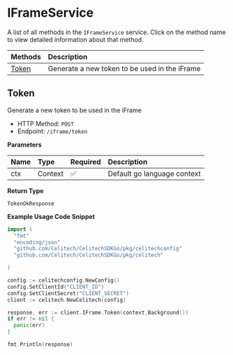 # IFrameService

A list of all methods in the `IFrameService` service. Click on the method name to view detailed information about that method.

| Methods         | Description                                   |
| :-------------- | :-------------------------------------------- |
| [Token](#token) | Generate a new token to be used in the iFrame |

## Token

Generate a new token to be used in the iFrame

- HTTP Method: `POST`
- Endpoint: `/iframe/token`

**Parameters**

| Name | Type    | Required | Description                 |
| :--- | :------ | :------- | :-------------------------- |
| ctx  | Context | ✅       | Default go language context |

**Return Type**

`TokenOkResponse`

**Example Usage Code Snippet**

```go
import (
  "fmt"
  "encoding/json"
  "github.com/Celitech/CelitechSDKGo/pkg/celitechconfig"
  "github.com/Celitech/CelitechSDKGo/pkg/celitech"

)

config := celitechconfig.NewConfig()
config.SetClientId("CLIENT_ID")
config.SetClientSecret("CLIENT_SECRET")
client := celitech.NewCelitech(config)

response, err := client.IFrame.Token(context.Background())
if err != nil {
  panic(err)
}

fmt.Println(response)
```
